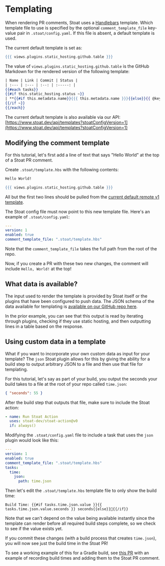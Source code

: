 # Templating

When rendering PR comments, Stoat uses a [Handlebars](https://handlebarsjs.com/) template.
Which template file to use is specified by the optional `comment_template_file` key-value pair in `.stoat/config.yaml`.
If this file is absent, a default template is used. 

The current default template is set as:
```hbs
{{{ views.plugins.static_hosting.github.table }}}
```

The value of `views.plugins.static_hosting.github.table` is the GitHub Markdown for the rendered version of the following template:
```hbs
| Name | Link | Commit | Status |
| :--- | :--- | :--: | :-----: |
{{#each tasks}}
{{#if this.static_hosting.status ~}}
| **{{#if this.metadata.name}}{{{ this.metadata.name }}}{{else}}{{ @key }}{{/if}}** | [Visit]({{ this.static_hosting.link }}) | {{ this.static_hosting.sha }} | {{{ this.static_hosting.status }}} |
{{/if ~}}
{{/each}}
```

The current default template is also available via our API: [https://www.stoat.dev/api/templates?stoatConfigVersion=1](https://www.stoat.dev/api/templates?stoatConfigVersion=1)

## Modifying the comment template

For this tutorial, let's first add a line of text that says "Hello World" at the top of a Stoat PR comment.

Create `.stoat/template.hbs` with the following contents:
```hbs title=".stoat/template.hbs"
Hello World!

{{{ views.plugins.static_hosting.github.table }}}
```

All but the first two lines should be pulled from the [current default remote v1 template](https://www.stoat.dev/api/templates?stoatConfigVersion=1).

The Stoat config file must now point to this new template file. Here's an example of `.stoat/config.yaml`:
```yaml title=".stoat/config.yaml"
---
version: 1
enabled: true
comment_template_file: ".stoat/template.hbs"
```

Note that the `comment_template_file` takes the full path from the root of the repo.

Now, if you create a PR with these two new changes, the comment will include `Hello, World!` at the top! 

## What data is available?

The input used to render the template is provided by Stoat itself or the plugins that have been configured to push data. 
The JSON schema of the data available for templating is [available on our GitHub repo here](https://github.com/stoat-dev/stoat-action/blob/main/src/schemas/stoatConfigSchemaRendered.json).

In the prior example, you can see that this output is read by iterating through plugins, checking if they use static hosting, and then outputting lines in a table based on the response.

## Using custom data in a template

What if you want to incorporate your own custom data as input for your template? The `json` Stoat plugin allows for this by giving the ability for a build step to 
output arbitrary JSON to a file and then use that file for templating. 

For this tutorial, let's say as part of your build, you output the seconds your build takes to a file at the root of your repo called `time.json`:
```json title="time.json"
{ "seconds": 55 }
```

After the build step that outputs that file, make sure to include the Stoat action:
```yaml
- name: Run Stoat Action
  uses: stoat-dev/stoat-action@v0
  if: always()
```

Modifying the `.stoat/config.yaml` file to include a task that uses the `json` plugin would look like this:
```yaml title=".stoat/config.yaml"
---
version: 1
enabled: true
comment_template_file: ".stoat/template.hbs"
tasks:
  time:
    json:
      path: time.json
```

Then let's edit the `.stoat/template.hbs` template file to only show the build time:
```
Build Time: {{#if tasks.time.json.value }}{{ tasks.time.json.value.seconds }} seconds{{else}}🔄{{/if}}
```

Note that we can't depend on the value being available instantly since the template can render before all required build steps complete, so
we check to see if the value exists yet.

If you commit these changes (with a build process that creates `time.json`), you will now see just the build time in the Stoat PR!

To see a working example of this for a Gradle build, see [this PR](https://github.com/stoat-dev/examples/pull/2/files) with an example of recording build times and adding them to the Stoat PR comment.
